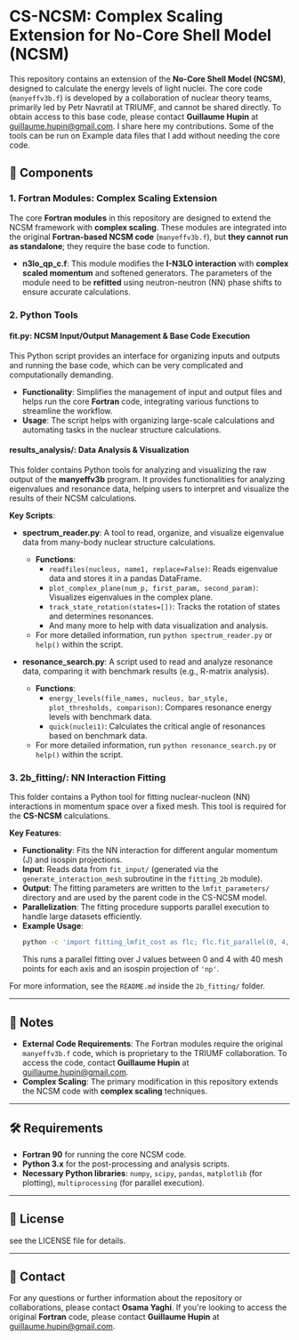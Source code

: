 # CS-NCSM: Complex Scaling Extension for No-Core Shell Model (NCSM)

This repository contains an extension of the **No-Core Shell Model (NCSM)**, designed to calculate the energy levels of light nuclei. The core code (`manyeffv3b.f`) is developed by a collaboration of nuclear theory teams, primarily led by Petr Navratil at TRIUMF, and cannot be shared directly. To obtain access to this base code, please contact **Guillaume Hupin** at [guillaume.hupin@gmail.com](mailto:guillaume.hupin@gmail.com). I share here my contributions. Some of the tools can be run on Example data files that I add without needing the core code.

## 📂 Components

### 1. **Fortran Modules: Complex Scaling Extension**
The core **Fortran modules** in this repository are designed to extend the NCSM framework with **complex scaling**. These modules are integrated into the original **Fortran-based NCSM code** (`manyeffv3b.f`), but **they cannot run as standalone**; they require the base code to function. 

- **n3lo_qp_c.f**: This module modifies the **I-N3LO interaction** with **complex scaled momentum** and softened generators. The parameters of the module need to be **refitted** using neutron-neutron (NN) phase shifts to ensure accurate calculations.

### 2. **Python Tools**

#### **fit.py**: NCSM Input/Output Management & Base Code Execution

This Python script provides an interface for organizing inputs and outputs and running the base code, which can be very complicated and computationally demanding.

- **Functionality**: Simplifies the management of input and output files and helps run the core **Fortran** code, integrating various functions to streamline the workflow.
- **Usage**: The script helps with organizing large-scale calculations and automating tasks in the nuclear structure calculations.
#### **results_analysis/**: Data Analysis & Visualization

This folder contains Python tools for analyzing and visualizing the raw output of the **manyeffv3b** program. It provides functionalities for analyzing eigenvalues and resonance data, helping users to interpret and visualize the results of their NCSM calculations.

**Key Scripts**:
- **spectrum_reader.py**: A tool to read, organize, and visualize eigenvalue data from many-body nuclear structure calculations.
    - **Functions**:
        - `readfiles(nucleus, name1, replace=False)`: Reads eigenvalue data and stores it in a pandas DataFrame.
        - `plot_complex_plane(num_p, first_param, second_param)`: Visualizes eigenvalues in the complex plane.
        - `track_state_rotation(states=[])`: Tracks the rotation of states and determines resonances.
        - And many more to help with data visualization and analysis.
    - For more detailed information, run `python spectrum_reader.py` or `help()` within the script.
    
- **resonance_search.py**: A script used to read and analyze resonance data, comparing it with benchmark results (e.g., R-matrix analysis).
    - **Functions**:
        - `energy_levels(file_names, nucleus, bar_style, plot_thresholds, comparison)`: Compares resonance energy levels with benchmark data.
        - `quick(nuclei1)`: Calculates the critical angle of resonances based on benchmark data.
    - For more detailed information, run `python resonance_search.py` or `help()` within the script.

### 3. **2b_fitting/**: NN Interaction Fitting

This folder contains a Python tool for fitting nuclear-nucleon (NN) interactions in momentum space over a fixed mesh. This tool is required for the **CS-NCSM** calculations.

**Key Features**:
- **Functionality**: Fits the NN interaction for different angular momentum (J) and isospin projections.
- **Input**: Reads data from `fit_input/` (generated via the `generate_interaction_mesh` subroutine in the `fitting_2b` module).
- **Output**: The fitting parameters are written to the `lmfit_parameters/` directory and are used by the parent code in the CS-NCSM model.
- **Parallelization**: The fitting procedure supports parallel execution to handle large datasets efficiently.
- **Example Usage**:
    ```bash
    python -c 'import fitting_lmfit_cost as flc; flc.fit_parallel(0, 4, 40, "np")'
    ```
    This runs a parallel fitting over J values between 0 and 4 with 40 mesh points for each axis and an isospin projection of `'np'`.

For more information, see the `README.md` inside the `2b_fitting/` folder.

---

## 📑 Notes

- **External Code Requirements**: The Fortran modules require the original `manyeffv3b.f` code, which is proprietary to the TRIUMF collaboration. To access the code, contact **Guillaume Hupin** at [guillaume.hupin@gmail.com](mailto:guillaume.hupin@gmail.com).
- **Complex Scaling**: The primary modification in this repository extends the NCSM code with **complex scaling** techniques.

---

## 🛠️ Requirements

- **Fortran 90** for running the core NCSM code.
- **Python 3.x** for the post-processing and analysis scripts.
- **Necessary Python libraries**: `numpy`, `scipy`, `pandas`, `matplotlib` (for plotting), `multiprocessing` (for parallel execution).

---

## 📄 License

 see the LICENSE file for details.

---

## 📧 Contact

For any questions or further information about the repository or collaborations, please contact **Osama Yaghi**.  If you're looking to access the original **Fortran** code, please contact **Guillaume Hupin** at [guillaume.hupin@gmail.com](mailto:guillaume.hupin@gmail.com).

